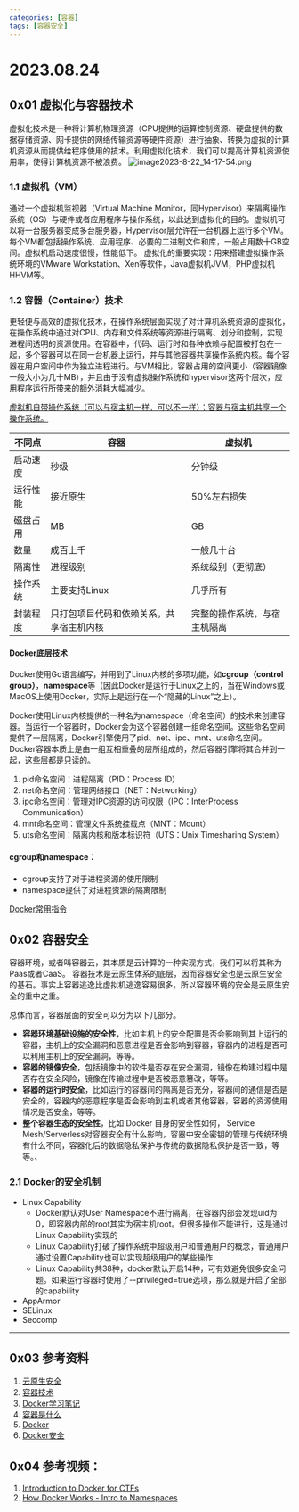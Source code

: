 ```yaml
---
categories: [容器]
tags: [容器安全]
---
```


# 2023.08.24

## 0x01 虚拟化与容器技术
虚拟化技术是一种将计算机物理资源（CPU提供的运算控制资源、硬盘提供的数据存储资源、网卡提供的网络传输资源等硬件资源）进行抽象、转换为虚拟的计算机资源从而提供给程序使用的技术。利用虚拟化技术，我们可以提高计算机资源使用率，使得计算机资源不被浪费。
![image2023-8-22_14-17-54.png](https://s2.loli.net/2023/10/08/RVHfSmKx1rCvehs.png)

### 1.1 虚拟机（VM）
通过一个虚拟机监视器（Virtual Machine Monitor，同Hypervisor）来隔离操作系统（OS）与硬件或者应用程序与操作系统，以此达到虚拟化的目的。虚拟机可以将一台服务器变成多台服务器，Hypervisor层允许在一台机器上运行多个VM。每个VM都包括操作系统、应用程序、必要的二进制文件和库，一般占用数十GB空间。虚拟机启动速度很慢，性能低下。
虚拟化的重要实现：用来搭建虚拟操作系统环境的VMware Workstation、Xen等软件，Java虚拟机JVM，PHP虚拟机HHVM等。

### 1.2 容器（Container）技术
更轻便与高效的虚拟化技术，在操作系统层面实现了对计算机系统资源的虚拟化，在操作系统中通过对CPU、内存和文件系统等资源进行隔离、划分和控制，实现进程间透明的资源使用。在容器中，代码、运行时和各种依赖与配置被打包在一起，多个容器可以在同一台机器上运行，并与其他容器共享操作系统内核。每个容器在用户空间中作为独立进程进行。与VM相比，容器占用的空间更小（容器镜像一般大小为几十MB），并且由于没有虚拟操作系统和hypervisor这两个层次，应用程序运行所带来的额外消耗大幅减少。

<u>虚拟机自带操作系统（可以与宿主机一样，可以不一样）；容器与宿主机共享一个操作系统。</u>

不同点|容器|虚拟机
-|-|-
启动速度|秒级|分钟级
运行性能|接近原生|50%左右损失
磁盘占用|MB|GB
数量|成百上千|一般几十台
隔离性|进程级别|系统级别（更彻底）
操作系统|主要支持Linux|几乎所有
封装程度|只打包项目代码和依赖关系，共享宿主机内核|完整的操作系统，与宿主机隔离

#### Docker底层技术
Docker使用Go语言编写，并用到了Linux内核的多项功能，如**cgroup（control group）**，**namespace**等（因此Docker是运行于Linux之上的，当在Windows或MacOS上使用Docker，实际上是运行在一个“隐藏的Linux”之上）。

Docker使用Linux内核提供的一种名为namespace（命名空间）的技术来创建容器。当运行一个容器时，Docker会为这个容器创建一组命名空间。这些命名空间提供了一层隔离，Docker引擎使用了pid、net、ipc、mnt、uts命名空间。Docker容器本质上是由一组互相重叠的层所组成的，然后容器引擎将其合并到一起，这些层都是只读的。
1. pid命名空间：进程隔离（PID：Process ID）
2. net命名空间：管理网络接口（NET：Networking）
3. ipc命名空间：管理对IPC资源的访问权限（IPC：InterProcess Communication）
4. mnt命名空间：管理文件系统挂载点（MNT：Mount）
5. uts命名空间：隔离内核和版本标识符（UTS：Unix Timesharing System）

#### cgroup和namespace：
- cgroup支持了对于进程资源的使用限制
- namespace提供了对进程资源的隔离限制

[Docker常用指令](http://wiki.op81.com/pages/9e1b52/)

## 0x02 容器安全
容器环境，或者叫容器云，其本质是云计算的一种实现方式，我们可以将其称为Paas或者CaaS。 容器技术是云原生体系的底层，因而容器安全也是云原生安全的基石。事实上容器逃逸比虚拟机逃逸容易很多，所以容器环境的安全是云原生安全的重中之重。

总体而言，容器层面的安全可以分为以下几部分。

- **容器环境基础设施的安全性**，比如主机上的安全配置是否会影响到其上运行的容器，主机上的安全漏洞和恶意进程是否会影响到容器，容器内的进程是否可以利用主机上的安全漏洞，等等。
- **容器的镜像安全**，包括镜像中的软件是否存在安全漏洞，镜像在构建过程中是否存在安全风险，镜像在传输过程中是否被恶意篡改，等等。
- **容器的运行时安全**，比如运行的容器间的隔离是否充分，容器间的通信是否是安全的，容器内的恶意程序是否会影响到主机或者其他容器，容器的资源使用情况是否安全，等等。
- **整个容器生态的安全性**，比如 Docker 自身的安全性如何， Service Mesh/Serverless对容器安全有什么影响，容器中安全密钥的管理与传统环境有什么不同，容器化后的数据隐私保护与传统的数据隐私保护是否一致，等等。、

### 2.1 Docker的安全机制
- Linux Capability
  - Docker默认对User Namespace不进行隔离，在容器内部会发现uid为0，即容器内部的root其实为宿主机root。但很多操作不能进行，这是通过Linux Capability实现的
  - Linux Capability打破了操作系统中超级用户和普通用户的概念，普通用户通过设置Capability也可以实现超级用户的某些操作
  - Linux Capability共38种，docker默认开启14种，可有效避免很多安全问题。如果运行容器时使用了--privileged=true选项，那么就是开启了全部的capability
- AppArmor
- SELinux
- Seccomp

* * *
## 0x03 参考资料
1. [云原生安全](https://github.com/Metarget/cloud-native-security-book/tree/main)
2. [容器技术](https://github.com/Metarget/cloud-native-security-book/blob/main/appendix/200_容器技术.pdf)
3. [Docker学习笔记](https://cloud.tencent.com/developer/inventory/5311/article/1388152)
4. [容器是什么](https://www.docker.com/resources/what-container/)
5. [Docker](https://docs.docker.com/get-started/overview/#the-underlying-technology)
6. [Docker安全](https://blog.csdn.net/m0_73459977/article/details/128997919)

## 0x04 参考视频：
1. [Introduction to Docker for CTFs](https://www.youtube.com/watch?v=cPGZMt4cJ0I&t=0s)
2. [How Docker Works - Intro to Namespaces](https://www.youtube.com/watch?v=-YnMr1lj4Z8&list=PLhixgUqwRTjxtDt2ABuejRxrIFSroqyEY&index=4&t=6s)